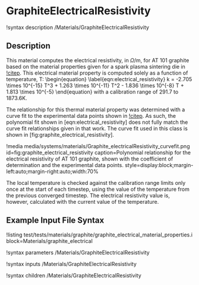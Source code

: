 # GraphiteElectricalResistivity

!syntax description /Materials/GraphiteElectricalResistivity

## Description

This material computes the electrical resistivity, in $\Omega$/m, for AT 101
graphite based on the material properties given for a spark plasma sintering
die in [!citep](cincotti2007sps). This electrical material property is computed
solely as a function of temperature, T:
\begin{equation}
  \label{eqn:electrical_resistivity}
  k = -2.705 \times 10^{-15} T^3 + 1.263 \times 10^{-11} T^2 - 1.836 \times 10^{-8} T + 1.813 \times 10^{-5}
\end{equation}
with a calibration range of 291.7 to 1873.6K.

The relationship for this thermal material property was determined with a curve
fit to the experimental data points shown in [!citep](cincotti2007sps). As such,
the polynomial fit shown in [eqn:electrical_resistivity] does not fully  match
the curve fit relationships given in that work. The curve fit used in this class
is shown in [fig:graphite_electrical_resistivity].

!media media/systems/materials/Graphite_electricalResistivity_curvefit.png
    id=fig:graphite_electrical_resistivity
    caption=Polynomial relationship for the electrical resistivity of AT 101 graphite, shown with the coefficient of determination and the experimental data points.
    style=display:block;margin-left:auto;margin-right:auto;width:70%

The local temperature is checked against the calibration range limits only once
at the start of each timestep, using the value of the temperature from the
previous converged timestep. The electrical resistivity value is, however,
calculated with the current value of the temperature.

## Example Input File Syntax

!listing test/tests/materials/graphite/graphite_electrical_material_properties.i block=Materials/graphite_electrical


!syntax parameters /Materials/GraphiteElectricalResistivity

!syntax inputs /Materials/GraphiteElectricalResistivity

!syntax children /Materials/GraphiteElectricalResistivity
